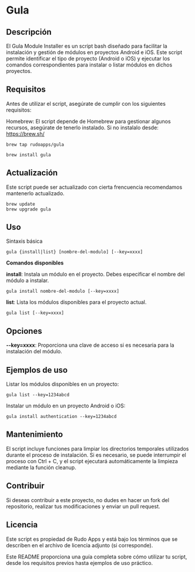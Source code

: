 
# Gula

## Descripción

El Gula Module Installer es un script bash diseñado para facilitar la instalación y gestión de módulos en proyectos Android e iOS. Este script permite identificar el tipo de proyecto (Android o iOS) y ejecutar los comandos correspondientes para instalar o listar módulos en dichos proyectos.

## Requisitos
Antes de utilizar el script, asegúrate de cumplir con los siguientes requisitos:

Homebrew: El script depende de Homebrew para gestionar algunos recursos, asegúrate de tenerlo instalado. Si no instalalo desde: https://brew.sh/

```
brew tap rudoapps/gula
```

```
brew install gula
```

## Actualización

Este script puede ser actualizado con cierta frencuencia recomendamos mantenerlo actualizado.

```
brew update
brew upgrade gula
```

## Uso
Sintaxis básica

```
gula {install|list} [nombre-del-modulo] [--key=xxxx]
```

**Comandos disponibles**

**install**: Instala un módulo en el proyecto. Debes especificar el nombre del módulo a instalar.

```
gula install nombre-del-modulo [--key=xxxx]
```

**list**: Lista los módulos disponibles para el proyecto actual.

```
gula list [--key=xxxx]
```

## Opciones

**--key=xxxx**: Proporciona una clave de acceso si es necesaria para la instalación del módulo.

## Ejemplos de uso


Listar los módulos disponibles en un proyecto:

```
gula list --key=1234abcd
```

Instalar un módulo en un proyecto Android o iOS:

```
gula install authentication --key=1234abcd
```

## Mantenimiento

El script incluye funciones para limpiar los directorios temporales utilizados durante el proceso de instalación. Si es necesario, se puede interrumpir el proceso con Ctrl + C, y el script ejecutará automáticamente la limpieza mediante la función cleanup.

## Contribuir

Si deseas contribuir a este proyecto, no dudes en hacer un fork del repositorio, realizar tus modificaciones y enviar un pull request.

## Licencia

Este script es propiedad de Rudo Apps y está bajo los términos que se describen en el archivo de licencia adjunto (si corresponde).

Este README proporciona una guía completa sobre cómo utilizar tu script, desde los requisitos previos hasta ejemplos de uso práctico.